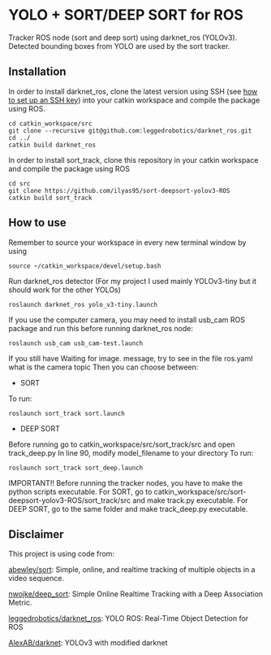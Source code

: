 # YOLO + SORT/DEEP SORT for ROS
Tracker ROS node (sort and deep sort) using darknet_ros (YOLOv3).
Detected bounding boxes from YOLO are used by the sort tracker.

## Installation
In order to install darknet_ros, clone the latest version using SSH (see [how to set up an SSH key](https://confluence.atlassian.com/bitbucket/set-up-an-ssh-key-728138079.html)) into your catkin workspace and compile the package using ROS.

    cd catkin_workspace/src
    git clone --recursive git@github.com:leggedrobotics/darknet_ros.git
    cd ../
    catkin build darknet_ros
In order to install sort_track, clone this repository in your catkin workspace and compile the package using ROS

    cd src
    git clone https://github.com/ilyas95/sort-deepsort-yolov3-ROS
    catkin build sort_track
   
## How to use  
Remember to source your workspace in every new terminal window by using

    source ~/catkin_workspace/devel/setup.bash
Run darknet_ros detector (For my project I used mainly YOLOv3-tiny but it should work for the other YOLOs)
    
    roslaunch darknet_ros yolo_v3-tiny.launch
If you use the computer camera, you may need to install usb_cam ROS package and run this before running darknet_ros node:

    roslaunch usb_cam usb_cam-test.launch
If you still have Waiting for image. message, try to see in the file ros.yaml what is the camera topic
Then you can choose between:
- SORT  


To run:

    roslaunch sort_track sort.launch
    
    
- DEEP SORT


Before running go to catkin_workspace/src/sort_track/src and open track_deep.py
In line 90, modify model_filename to your directory
To run:

    roslaunch sort_track sort_deep.launch
IMPORTANT!! Before running the tracker nodes, you have to make the python scripts executable.
For SORT, go to catkin_workspace/src/sort-deepsort-yolov3-ROS/sort_track/src and make track.py executable.
For DEEP SORT, go to the same folder and make track_deep.py executable.

## Disclaimer

This project is using code from:

[abewley/sort](https://github.com/abewley/sort): Simple, online, and realtime tracking of multiple objects in a video sequence.

[nwojke/deep_sort](https://github.com/nwojke/deep_sort): Simple Online Realtime Tracking with a Deep Association Metric.

[leggedrobotics/darknet_ros](https://github.com/leggedrobotics/darknet_ros): YOLO ROS: Real-Time Object Detection for ROS

[AlexAB/darknet](https://github.com/AlexeyAB/darknet): YOLOv3 with modified darknet
